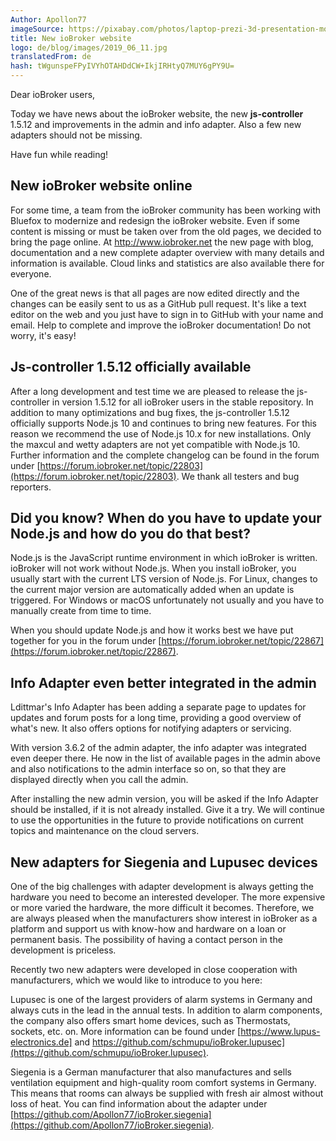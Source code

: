 ```yaml
---
Author: Apollon77
imageSource: https://pixabay.com/photos/laptop-prezi-3d-presentation-mockup-2411303/
title: New ioBroker website
logo: de/blog/images/2019_06_11.jpg
translatedFrom: de
hash: tWgunspeFPyIVYhOTAHDdCW+IkjIRHtyQ7MUY6gPY9U=
---
```

Dear ioBroker users,
<!-- SOURCE: 501751 Liebe ioBroker-Nutzer, -->

Today we have news about the ioBroker website, the new **js-controller** 1.5.12 and improvements in the admin and info adapter.
Also a few new adapters should not be missing.
<!-- SOURCE: 846214 heute haben wir Neuigkeiten zur ioBroker-Webseite, dem neuen **js-controller** 1.5.12 und zu Verbesserungen im Admin- und Info-Adapter.
Auch ein paar neue Adapter dürfen natürlich nicht fehlen. -->

Have fun while reading!
<!-- SOURCE: 376044 Viel Spass beim Lesen! -->

## New ioBroker website online
<!-- SOURCE: 752956 ## Neue ioBroker-Webseite online -->
For some time, a team from the ioBroker community has been working with Bluefox to modernize and redesign the ioBroker website.
Even if some content is missing or must be taken over from the old pages, we decided to bring the page online.
At http://www.iobroker.net the new page with blog, documentation and a new complete adapter overview with many details and information is available. Cloud links and statistics are also available there for everyone.
<!-- SOURCE: 244100 Seit einiger Zeit arbeitet ein Team der ioBroker-Community gemeinsam mit Bluefox daran, die ioBroker-Webseite zu modernisieren und neu zu gestalten.
Auch wenn noch einige Inhalte fehlen bzw. von den alten Seiten übernommen werden müssen, haben wir uns entschieden die Seite online zu schalten.
Unter http://www.iobroker.net ist die neue Seite mit Blog, Dokumentation sowie einer neuen vollständigen Adapter-Übersicht mit vielen Details und
Informationen verfügbar. Auch die Cloud-Links und Statistiken stehen dort für alle zur Verfügung. -->

One of the great news is that all pages are now edited directly and the changes can be easily sent to us as a GitHub pull request. It's like a text editor on the web and you just have to sign in to GitHub with your name and email. Help to complete and improve the ioBroker documentation! Do not worry, it's easy!
<!-- SOURCE: 433173 Eine der großartigen Neuerungen ist, dass jetzt alle Seiten direkt editiert und die Änderungen sehr
einfach als GitHub-Pull-Request an uns gesendet werden können. Es ist wie ein Texteditor im Web
und man muss sich nur mit Name und E-Mail einmalig bei GitHub anmelden. Helft mit, die ioBroker
Dokumentation zu vervollständigen und zu verbessern! Keine Angst, es ist einfach! -->

## Js-controller 1.5.12 officially available
<!-- SOURCE: 134404 ## js-controller 1.5.12 offiziell verfügbar -->
After a long development and test time we are pleased to release the js-controller in version 1.5.12 for all ioBroker users in the stable repository. In addition to many optimizations and bug fixes, the js-controller 1.5.12 officially supports Node.js 10 and continues to bring new features. For this reason we recommend the use of Node.js 10.x for new installations.
Only the maxcul and wetty adapters are not yet compatible with Node.js 10.
Further information and the complete changelog can be found in the forum under [https://forum.iobroker.net/topic/22803](https://forum.iobroker.net/topic/22803).
We thank all testers and bug reporters.
<!-- SOURCE: 775453 Nach langer Entwicklungs- und Testzeit freuen wir uns den js-controller in Version 1.5.12 für alle
ioBroker-Nutzer im Stable Repository freigeben zu können. Neben vielen Optimierungen und
Fehlerbehebungen unterstützt der js-controller 1.5.12 nun offiziell auch Node.js 10 und bringt
weiterhin neue Funktionen mit. Aus diesem Grund empfehlen wir ab sofort für Neuinstallationen die Nutzung von Node.js 10.x.
Ausschließlich die Adapter maxcul und wetty sind noch nicht kompatibel mit Node.js 10.
Weitere Informationen und das vollständige Changelog findet Ihr im Forum unter §§LLLLL_0§§.
Wir bedanken uns bei allen Testern und Bug-Reportern. -->

## Did you know? When do you have to update your Node.js and how do you do that best?
<!-- SOURCE: 148286 ## Wusstet Ihr schon? Wann muss man sein Node.js eigentlich aktualisieren und wie macht man das am besten? -->
Node.js is the JavaScript runtime environment in which ioBroker is written.
ioBroker will not work without Node.js. When you install ioBroker, you usually start with the current LTS version of Node.js.
For Linux, changes to the current major version are automatically added when an update is triggered.
For Windows or macOS unfortunately not usually and you have to manually create from time to time.
<!-- SOURCE: 479342 Node.js ist die Laufzeitumgebung der Programmiersprache JavaScript, in der ioBroker geschrieben ist.
Ohne Node.js funktioniert ioBroker nicht. Wenn man ioBroker installiert, startet man
üblicherweise mit der zu diesem Zeitpunkt aktuellen LTS Version von Node.js.
Bei Linux werden Änderungen für die aktuelle Hauptversion beim Auslösen eines Updates automatisch nachinstalliert.
Bei Windows oder macOS leider meistens nicht und man muss manuell von Zeit zu Zeit Hand anlegen. -->

When you should update Node.js and how it works best we have put together for you in the forum under [https://forum.iobroker.net/topic/22867](https://forum.iobroker.net/topic/22867).
<!-- SOURCE: 383718 Wann man Node.js aktualisieren sollte und wie das am besten geht haben wir für
Euch im Forum unter §§LLLLL_0§§ zusammengestellt. -->

## Info Adapter even better integrated in the admin
<!-- SOURCE: 723688 ## Info Adapter jetzt noch besser im Admin integriert -->
Ldittmar's Info Adapter has been adding a separate page to updates for updates and forum posts for a long time, providing a good overview of what's new.
It also offers options for notifying adapters or servicing.
<!-- SOURCE: 656642 Der Info-Adapter von ldittmar erweitert schon seit längerem den Admin-Adapter um eine eigene Seite mit Informationen zu
Updates sowie Forum-Posts und bietet daher eine gute Übersicht über Neuigkeiten.
Er bietet auch Möglichkeiten Benachrichtigungen zu Adaptern oder bei Wartungsarbeiten anzuzeigen. -->

With version 3.6.2 of the admin adapter, the info adapter was integrated even deeper there.
He now in the list of available pages in the admin above and also notifications to the admin interface so on, so that they are displayed directly when you call the admin.
<!-- SOURCE: 158912 Mit Version 3.6.2 des Admin-Adapters wurde der Info-Adapter dort noch tiefer integriert.
Er jetzt in der Liste der verfügbaren Seiten im Admin weiter oben und gibt auch Benachrichtigungen an die Admin-Oberfläche so weiter,
dass diese beim Aufruf des Admins direkt angezeigt werden. -->

After installing the new admin version, you will be asked if the Info Adapter should be installed, if it is not already installed. Give it a try. We will continue to use the opportunities in the future to provide notifications on current topics and maintenance on the cloud servers.
<!-- SOURCE: 702573 Nach Installation der neuen Admin-Version werdet Ihr gefragt, ob der Info Adapter installiert werden soll,
falls er es nicht schon ist. Probiert es mal aus. Wir werden die Möglichkeiten in Zukunft verstärkt nutzen,
um über Benachrichtigungen zu aktuellen Themen und Wartungsarbeiten an den Cloud-Servern zu informieren. -->

## New adapters for Siegenia and Lupusec devices
<!-- SOURCE: 674248 ## Neue Adapter für Siegenia- und Lupusec Geräte -->
One of the big challenges with adapter development is always getting the hardware you need to become an interested developer. The more expensive or more varied the hardware, the more difficult it becomes. Therefore, we are always pleased when the manufacturers show interest in ioBroker as a platform and support us with know-how and hardware on a loan or permanent basis.
The possibility of having a contact person in the development is priceless.
<!-- SOURCE: 646567 Eine der großen Herausforderungen bei der Adapter-Entwicklung ist es, immer die notwendige Hardware
zu einem interessierten Entwickler zu bekommen. Je hochpreisiger oder vielfältiger die Hardware ist,
umso schwieriger wird es. Daher freuen wir uns immer, wenn auch die Hersteller Interesse an ioBroker
als Plattform zeigen und uns mit Know-how und Hardware leihweise oder dauerhaft unterstützen.
Auch die Möglichkeit, einen Ansprechpartner bei der Entwicklung zu haben, ist unbezahlbar. -->

Recently two new adapters were developed in close cooperation with manufacturers, which we would like to introduce to you here:
<!-- SOURCE: 676062 In der letzten Zeit wurden gleich zwei neue Adapter in enger Zusammenarbeit mit
Herstellern entwickelt, die wir Euch hier vorstellen möchten: -->

Lupusec is one of the largest providers of alarm systems in Germany and always cuts in the lead in the annual tests. In addition to alarm components, the company also offers smart home devices, such as Thermostats, sockets, etc. on. More information can be found under [https://www.lupus-electronics.de] and https://github.com/schmupu/ioBroker.lupusec](https://github.com/schmupu/ioBroker.lupusec).
<!-- SOURCE: 391145 Lupusec ist einer der größten Anbieter von Alarmanlagen in Deutschland und schneidet bei den
jährlichen Tests immer im vorderen Bereich ab. Die Firma bietet neben Alarmanlagen-Komponenten
auch Smarthome-Geräte wie z.B. Thermostate, Steckdosen, etc. an. Mehr Infos findet Ihr unter
§§LLLLL_0§§. -->

Siegenia is a German manufacturer that also manufactures and sells ventilation equipment and high-quality room comfort systems in Germany.
This means that rooms can always be supplied with fresh air almost without loss of heat.
You can find information about the adapter under [https://github.com/Apollon77/ioBroker.siegenia](https://github.com/Apollon77/ioBroker.siegenia).
<!-- SOURCE: 897663 Siegenia ist ein deutscher Hersteller, der unter anderem auch Lüftungsgeräte
und hochqualitative Raum-Komfortsysteme in Deutschland herstellt und vertreibt.
Damit können Räume fast ohne Wärmeverlust immer mit frischer Luft versorgt werden.
Informationen zum Adapter findet Ihr unter §§LLLLL_0§§. -->